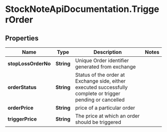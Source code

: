 # StockNoteApiDocumentation.TriggerOrder

## Properties
Name | Type | Description | Notes
------------ | ------------- | ------------- | -------------
**stopLossOrderNo** | **String** | Unique Order identifier generated from exchange | 
**orderStatus** | **String** | Status of the order at Exchange side, either executed successfully complete or trigger pending or cancelled | 
**orderPrice** | **String** | price of a particular order | 
**triggerPrice** | **String** | The price at which an order should be triggered  | 


